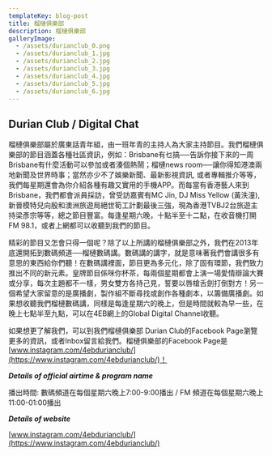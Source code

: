 ```yaml
---
templateKey: blog-post
title: 榴槤俱樂部
description: 榴槤俱樂部
galleryImage:
  - /assets/durianclub_0.png
  - /assets/durianclub_1.jpg
  - /assets/durianclub_2.jpg
  - /assets/durianclub_3.jpg
  - /assets/durianclub_4.jpg
  - /assets/durianclub_5.jpg
  - /assets/durianclub_6.jpg
---
```

##  Durian Club / Digital Chat

榴槤俱樂部屬於廣東話青年組，由一班年青的主持人為大家主持節目。我們榴槤俱樂部的節目涵蓋各種社區資訊，例如：Brisbane有乜搞──告訴你接下來的一周Brisbane有什麼活動可以參加或者湊個熱鬧；榴槤news room──讓你得知港澳兩地新聞及世界時事；當然亦少不了娛樂新聞、最新影視資訊, 或者專輯推介等等，我們每星期還會為你介紹各種有趣又實用的手機APP。而每當有香港藝人來到Brisbane，我們都會派員採訪，曾受訪嘉賓有MC Jin, DJ Miss Yellow (黃泆潼), 新晉模特兒向殷和澳洲旅遊局絕世筍工計劃最後三強，現為香港TVBJ2台旅遊主持梁彥宗等等，總之節目豐富。每逢星期六晚，十點半至十二點，在收音機打開FM 98.1，或者上網都可以收聽到我們的節目。

精彩的節目又怎會只得一個呢？除了以上所講的榴槤俱樂部之外，我們在2013年底還開拓到數碼頻道──榴槤數碼講。數碼講的講字，就是意味著我們會講很多有意思的東西給你們聽！在數碼講裡面，節目更為多元化，除了固有環節，我們致力推出不同的新元素。皇牌節目係咪你杯茶，每兩個星期都會上演一場愛情辯論大賽或分享，每次主題都不一樣，男女雙方各持己見，誓要以唇槍舌劍打倒對方！另一個希望大家留意的是廣播劇，製作組不斷尋找或創作各種劇本，以籌備廣播劇。如果想收聽我們榴槤數碼講，同樣是每逢星期六的晚上，但是時間就較為早一些，在晚上七點半至九點，可以在4EB網上的Global Digital Channel收聽。

如果想更了解我們，可以到我們榴槤俱樂部 Durian Club的Facebook Page瀏覽更多的資訊，或者Inbox留言給我們。榴槤俱樂部的Facebook Page是[www.instagram.com/4ebdurianclub/](https://www.instagram.com/4ebdurianclub/)！

***Details of official airtime & program name***

播出時間: 數碼頻道在每個星期六晚上7:00-9:00播出 / FM 頻道在每個星期六晚上11:00-01:00播出

***Details of website***

[www.instagram.com/4ebdurianclub/](https://www.instagram.com/4ebdurianclub/)